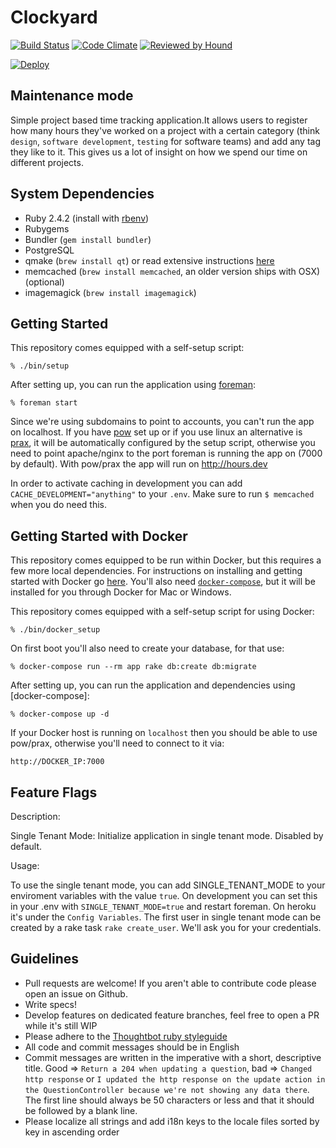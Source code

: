 Clockyard
=====

[![Build Status](https://travis-ci.org/DefactoSoftware/Hours.svg?branch=master)](https://travis-ci.org/DefactoSoftware/Hours)
[![Code Climate](https://codeclimate.com/github/DefactoSoftware/Hours/badges/gpa.svg)](https://codeclimate.com/github/DefactoSoftware/Hours)
[![Reviewed by Hound](https://img.shields.io/badge/Reviewed_by-Hound-8E64B0.svg)](https://houndci.com)

[![Deploy](https://www.herokucdn.com/deploy/button.png)](https://heroku.com/deploy?template=https://github.com/DefactoSoftware/Hours)


Maintenance mode
----------------

Simple project based time tracking application.It allows users to register how many hours they've
worked on a project with a certain category (think `design`, `software development`,
`testing` for software teams) and add any tag they like to it. This gives us a lot of
insight on how we spend our time on different projects.

System Dependencies
-------------------

- Ruby 2.4.2 (install with [rbenv](https://github.com/sstephenson/rbenv))
- Rubygems
- Bundler (`gem install bundler`)
- PostgreSQL
- qmake (`brew install qt`) or read extensive instructions [here](https://github.com/thoughtbot/capybara-webkit/wiki/Installing-Qt-and-compiling-capybara-webkit)
- memcached (`brew install memcached`, an older version ships with OSX)(optional)
- imagemagick (`brew install imagemagick`)

Getting Started
---------------

This repository comes equipped with a self-setup script:

    % ./bin/setup

After setting up, you can run the application using [foreman]:

    % foreman start

Since we're using subdomains to point to accounts, you can't run the app on localhost.
If you have [pow] set up or if you use linux an alternative is [prax], it will be automatically configured by the setup script, otherwise
you need to point apache/nginx to the port foreman is running the app on (7000 by default). With pow/prax the app will run on http://hours.dev

In order to activate caching in development you can add `CACHE_DEVELOPMENT="anything"` to your `.env`. Make sure to run `$ memcached` when you do need this.

[foreman]: http://ddollar.github.io/foreman/
[pow]: http://pow.cx
[prax]: http://ysbaddaden.github.io/prax/

Getting Started with Docker
---------------------------

This repository comes equipped to be run within Docker, but this requires a few more local dependencies. For instructions on installing and getting started with Docker go [here](https://www.docker.com/products/docker). You'll also need [`docker-compose`](https://docs.docker.com/compose/overview/), but it will be installed for you through Docker for Mac or Windows.

This repository comes equipped with a self-setup script for using Docker:

    % ./bin/docker_setup

On first boot you'll also need to create your database, for that use:

    % docker-compose run --rm app rake db:create db:migrate

After setting up, you can run the application and dependencies using [docker-compose]:

    % docker-compose up -d

If your Docker host is running on `localhost` then you should be able to use pow/prax, otherwise you'll need to connect to it via:

    http://DOCKER_IP:7000

Feature Flags
-------------

Description:

Single Tenant Mode: Initialize application in single tenant mode. Disabled by default.

Usage:

To use the single tenant mode, you can add SINGLE_TENANT_MODE to your enviroment variables with the value `true`. On development you can set this in your .env with `SINGLE_TENANT_MODE=true` and restart foreman. On heroku it's under the `Config Variables`.
The first user in single tenant mode can be created by a rake task `rake create_user`. We'll ask you for your credentials.

Guidelines
----------
- Pull requests are welcome! If you aren't able to contribute code please open an issue on Github.
- Write specs!
- Develop features on dedicated feature branches, feel free to open a PR while it's still WIP
- Please adhere to the [Thoughtbot ruby styleguide](https://github.com/thoughtbot/guides/tree/master/style#ruby)
- All code and commit messages should be in English
- Commit messages are written in the imperative with a short, descriptive title. Good => `Return a 204 when updating a question`, bad => `Changed http response` or `I updated the http response on the update action in the QuestionController because we're not showing any data there`. The first line should always be 50 characters or less and that it should be followed by a blank line.
- Please localize all strings and add i18n keys to the locale files sorted by key in ascending order



